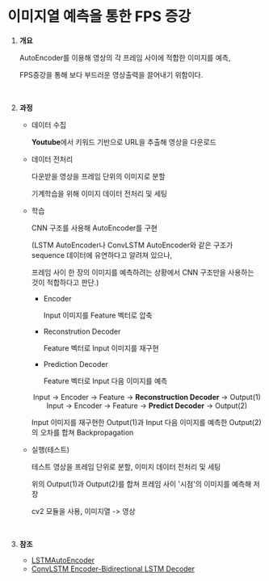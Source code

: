 # 이미지열 예측을 통한 FPS 증강

1. **개요**

   AutoEncoder를 이용해 영상의 각 프레임 사이에 적합한 이미지를 예측,

   FPS증강을 통해 보다 부드러운 영상출력을 끌어내기 위함이다.

   </br>

2. **과정**

   - 데이터 수집

     **Youtube**에서 키워드 기반으로 URL을 추출해 영상을 다운로드

     

   - 데이터 전처리

     다운받을 영상을 프레임 단위의 이미지로 분할

     기계학습을 위해 이미지 데이터 전처리 및 세팅

     

   - 학습

     CNN 구조를 사용해 AutoEncoder를 구현

     (LSTM AutoEncoder나 ConvLSTM AutoEncoder와 같은 구조가 sequence 데이터에 유연하다고 알려져 있으나,

     프레임 사이 한 장의 이미지를 예측하려는 상황에서 CNN 구조만을 사용하는 것이 적합하다고 판단.)

     - Encoder

       Input 이미지를 Feature 벡터로 압축

     - Reconstrution Decoder

       Feature 벡터로 Input 이미지를 재구현

     - Prediction Decoder

       Feature 벡터로 Input 다음 이미지를 예측

     <center> Input -> Encoder -> Feature -> <b>Reconstruction Decoder</b> -> Output(1) </center>
     <center> Input -> Encoder -> Feature -> <b>Predict Decoder</b> -> Output(2) </center>

     

     Input 이미지를 재구현한 Output(1)과 Input 다음 이미지를 예측한 Output(2)의 오차를 합쳐 Backpropagation

     

   - 실행(테스트)

     테스트 영상을 프레임 단위로 분할, 이미지 데이터 전처리 및 세팅

     위의 Output(1)과 Output(2)를 합쳐 프레임 사이 '시점'의 이미지를 예측해 저장

     cv2 모듈을 사용, 이미지열 -> 영상

     </br>

3. **참조**

   - [LSTMAutoEncoder](https://joungheekim.github.io/2020/10/11/code-review/)
   - [ConvLSTM Encoder-Bidirectional LSTM Decoder](https://hwk0702.github.io/treatise%20review/2021/04/08/ConvLSTAMAE/)